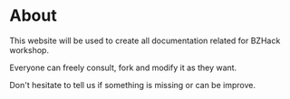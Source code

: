 # About

This website will be used to create all documentation related for BZHack workshop.

Everyone can freely consult, fork and modify it as they want.

Don't hesitate to tell us if something is missing or can be improve.